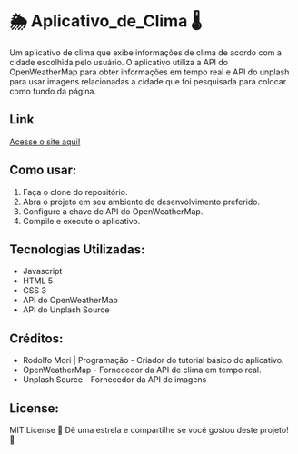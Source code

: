 # 🌦️ Aplicativo_de_Clima 🌡️

Um aplicativo de clima que exibe informações de clima de acordo com a cidade escolhida pelo usuário. O aplicativo utiliza a API do OpenWeatherMap para obter informações em tempo real e API do unplash para usar imagens relacionadas a cidade que foi pesquisada para colocar como fundo da página.

## Link
<a href="https://soualeques.github.io/Aplicativo_de_Clima/" target="blank">Acesse o site aqui!</a>

## Como usar:
1. Faça o clone do repositório.
2. Abra o projeto em seu ambiente de desenvolvimento preferido.
3. Configure a chave de API do OpenWeatherMap.
4. Compile e execute o aplicativo.
## Tecnologias Utilizadas:
* Javascript
* HTML 5
* CSS 3
* API do OpenWeatherMap
* API do Unplash Source
## Créditos:
+ Rodolfo Mori | Programação - Criador do tutorial básico do aplicativo.
+ OpenWeatherMap - Fornecedor da API de clima em tempo real.
+ Unplash Source - Fornecedor da API de imagens
## License:
MIT License
🌟 Dê uma estrela e compartilhe se você gostou deste projeto! 🌟
